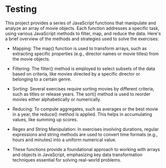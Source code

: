 # Testing
This project provides a series of JavaScript functions that manipulate and analyze an array of movie objects. Each function addresses a specific task, using various JavaScript methods to filter, map, and reduce the data. Here's a brief overview of the methods and strategies used to solve the exercises:

* Mapping: The map() function is used to transform arrays, such as extracting specific properties (e.g., director names or movie titles) from the movie objects.

* Filtering: The filter() method is employed to select subsets of the data based on criteria, like movies directed by a specific director or belonging to a certain genre.

* Sorting: Several exercises require sorting movies by different criteria, such as titles or release years. The sort() method is used to reorder movies either alphabetically or numerically.

* Reducing: To compute aggregates, such as averages or the best movie in a year, the reduce() method is applied. This helps in accumulating values, like summing up scores.

* Regex and String Manipulation: In exercises involving durations, regular expressions and string methods are used to convert time formats (e.g., hours and minutes) into a uniform numerical value.

* These functions provide a foundational approach to working with arrays and objects in JavaScript, emphasizing key data transformation techniques essential for solving real-world problems.
